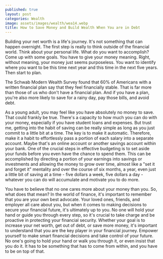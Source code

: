 ```yaml
---
published: true
layout: post
categories: Wealth
image: assets/images/wealth/wea14.webp
title: How to Save Money and Build Wealth When You are in Debt
---
```


Building your net worth is a life's journey. It's not something that can happen overnight. The first step is really to think outside of the financial world. Think about your personal life. What do you want to accomplish? Come up with some goals. You have to give your money meaning. Right, without meaning, your money just seems purposeless. You want to identify where you want to be this time next year and this time in the next five years. Then start to plan.

The Schwab Modern Wealth Survey found that 60% of Americans with a written financial plan say that they feel financially stable. That is far more than those of us who don't have a financial plan. And if you have a plan, you're also more likely to save for a rainy day, pay those bills, and avoid debt.

As a young adult, you may feel like you have absolutely no money to save. That could frankly be true. There's a capacity to how much you can do with your money, especially if you have student loans and expenses. But trust me, getting into the habit of saving can be really simple as long as you just commit to a little bit at a time. The key is to make it automatic. Therefore, make it a habit to effortlessly pass a portion of each salary into a separate account. Maybe that's an online account or another savings account within your bank. One of the crucial steps in effective budgeting is to set aside your funds before you even have the chance to spend them. This can be accomplished by directing a portion of your earnings into savings or investments and allowing the money to grow over time, almost like a "set it and forget it" mentality and over the course of six months, a year, even just a little bit of saving at a time - five dollars a week, five dollars a day - whatever you can do will accumulate and motivate you to do more.

You have to believe that no one cares more about your money than you. So, what does that mean? In the world of finance, it's important to remember that you are your own best advocate. Your loved ones, friends, and employer all care about you, but when it comes to making decisions to secure your financial future, it's ultimately up to you. No one will hold your hand or guide you through every step, so it's crucial to take charge and be proactive in protecting your financial security. Whether your goal is to increase your net worth, get out of debt, or save more money, it's important to understand that you are the key player in your financial journey. Empower yourself to make smart financial decisions and take control of your future. No one's going to hold your hand or walk you through it, or even insist that you do it. It has to be something that has to come from within, and you have to be on top of that.
